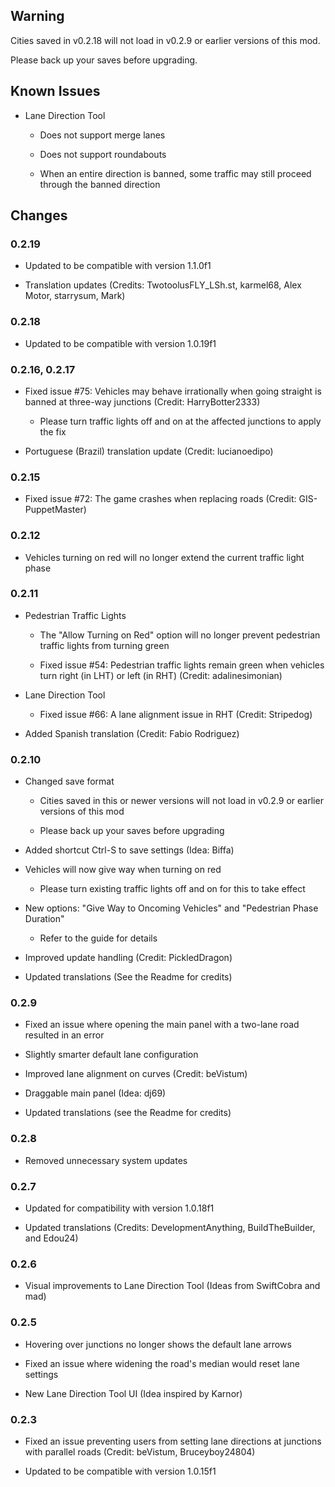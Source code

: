 ## Warning

Cities saved in v0.2.18 will not load in v0.2.9 or earlier versions of this mod.

Please back up your saves before upgrading.

## Known Issues

* Lane Direction Tool

   * Does not support merge lanes

   * Does not support roundabouts

   * When an entire direction is banned, some traffic may still proceed through the banned direction

## Changes

### 0.2.19

* Updated to be compatible with version 1.1.0f1

* Translation updates (Credits: TwotoolusFLY_LSh.st, karmel68, Alex Motor, starrysum, Mark)

### 0.2.18

* Updated to be compatible with version 1.0.19f1

### 0.2.16, 0.2.17

* Fixed issue #75: Vehicles may behave irrationally when going straight is banned at three-way junctions (Credit: HarryBotter2333)

  * Please turn traffic lights off and on at the affected junctions to apply the fix

* Portuguese (Brazil) translation update (Credit: lucianoedipo)

### 0.2.15

* Fixed issue #72: The game crashes when replacing roads (Credit: GIS-PuppetMaster)

### 0.2.12

* Vehicles turning on red will no longer extend the current traffic light phase

### 0.2.11

* Pedestrian Traffic Lights

  * The "Allow Turning on Red" option will no longer prevent pedestrian traffic lights from turning green

  * Fixed issue #54: Pedestrian traffic lights remain green when vehicles turn right (in LHT) or left (in RHT) (Credit: adalinesimonian)

* Lane Direction Tool

  * Fixed issue #66: A lane alignment issue in RHT (Credit: Stripedog)

* Added Spanish translation (Credit: Fabio Rodriguez)

### 0.2.10

* Changed save format

  * Cities saved in this or newer versions will not load in v0.2.9 or earlier versions of this mod

  * Please back up your saves before upgrading

* Added shortcut Ctrl-S to save settings (Idea: Biffa)

* Vehicles will now give way when turning on red

  * Please turn existing traffic lights off and on for this to take effect

* New options: "Give Way to Oncoming Vehicles" and "Pedestrian Phase Duration"

  * Refer to the guide for details

* Improved update handling (Credit: PickledDragon)

* Updated translations (See the Readme for credits)

### 0.2.9

* Fixed an issue where opening the main panel with a two-lane road resulted in an error

* Slightly smarter default lane configuration

* Improved lane alignment on curves (Credit: beVistum)

* Draggable main panel (Idea: dj69)

* Updated translations (see the Readme for credits)

### 0.2.8

* Removed unnecessary system updates

### 0.2.7

* Updated for compatibility with version 1.0.18f1

* Updated translations (Credits: DevelopmentAnything, BuiIdTheBuilder, and Edou24)

### 0.2.6

* Visual improvements to Lane Direction Tool (Ideas from SwiftCobra and mad)

### 0.2.5

* Hovering over junctions no longer shows the default lane arrows

* Fixed an issue where widening the road's median would reset lane settings

* New Lane Direction Tool UI (Idea inspired by Karnor)

### 0.2.3

* Fixed an issue preventing users from setting lane directions at junctions with parallel roads (Credit: beVistum, Bruceyboy24804)

* Updated to be compatible with version 1.0.15f1
